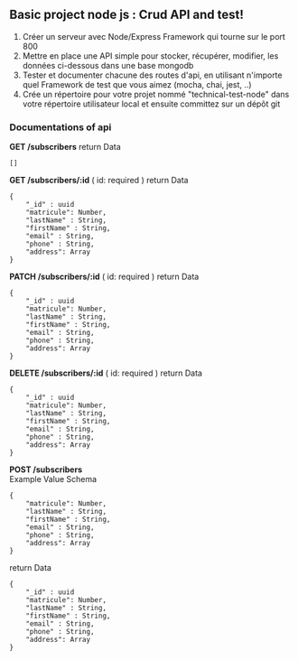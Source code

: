## Basic project node js : Crud API and test!

1. Créer un serveur avec Node/Express Framework qui tourne sur le port 800
2. Mettre en place une API simple pour stocker, récupérer, modifier, les données ci-dessous dans une base mongodb
3. Tester et documenter chacune des routes d'api, en utilisant n'importe quel Framework de test que vous aimez (mocha, chai, jest, ..)
4. Crée un répertoire pour votre projet nommé "technical-test-node" dans votre répertoire utilisateur local et ensuite committez sur un dépôt git

### Documentations of api
**GET /subscribers** 
return Data 
```
[]
````

**GET /subscribers/:id** ( id: required )
return Data 
```
{
	"_id" : uuid
	"matricule": Number,
	"lastName" : String,
	"firstName" : String,
	"email" : String,
	"phone" : String,
	"address": Array
}
````
**PATCH /subscribers/:id**  ( id: required )
return Data 
```
{
	"_id" : uuid
	"matricule": Number,
	"lastName" : String,
	"firstName" : String,
	"email" : String,
	"phone" : String,
	"address": Array
}
````
**DELETE /subscribers/:id**  ( id: required )
return Data 
```
{
	"_id" : uuid
	"matricule": Number,
	"lastName" : String,
	"firstName" : String,
	"email" : String,
	"phone" : String,
	"address": Array
}
````

**POST /subscribers**  
Example Value Schema
```
{
	"matricule": Number,
	"lastName" : String,
	"firstName" : String,
	"email" : String,
	"phone" : String,
	"address": Array
}
````

return Data 
```
{
	"_id" : uuid
	"matricule": Number,
	"lastName" : String,
	"firstName" : String,
	"email" : String,
	"phone" : String,
	"address": Array
}
```